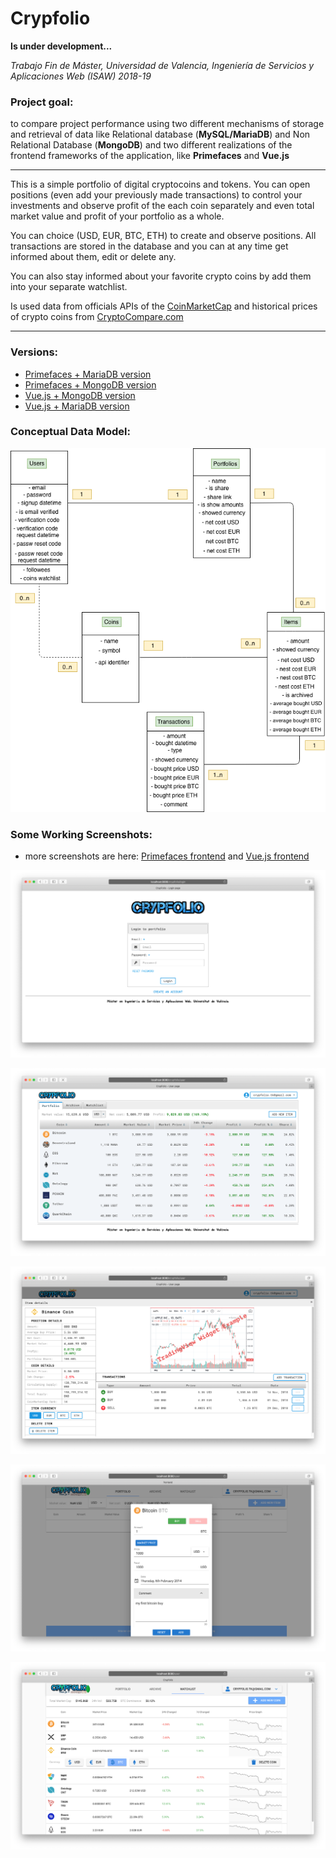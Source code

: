 # Crypfolio

**Is under development...**

*Trabajo Fin de Máster, Universidad de Valencia, 
Ingeniería de Servicios y Aplicaciones Web (ISAW) 2018-19*

### Project goal:
to compare project performance using two different mechanisms
of storage and retrieval of data like Relational database
(**MySQL/MariaDB**) and Non Relational Database (**MongoDB**)
and two different realizations of the frontend 
frameworks of the application, like **Primefaces** and **Vue.js**

-----

This is a simple portfolio of digital cryptocoins and tokens. You can open positions 
(even add your previously made transactions) to control your investments and observe 
profit of the each coin  separately and even total market value and profit of your 
portfolio as a whole.

You can choice (USD, EUR, BTC, ETH) to create and observe 
positions. All transactions are stored in the database and  you can at any time get 
informed about them, edit or delete any.
 
You can also stay informed about your favorite crypto coins by add them into 
your separate watchlist.

Is used data from officials APIs of the 
[CoinMarketCap](https://coinmarketcap.com/api/) and 
historical prices of crypto coins from 
[CryptoCompare.com](https://min-api.cryptocompare.com/)


-----

### Versions:
* [Primefaces + MariaDB version](crypfolio-jsf-mariadb)
* [Primefaces + MongoDB version](crypfolio-jsf-mongodb)
* [Vue.js + MongoDB version](crypfolio-vuejs-mongodb)
* [Vue.js + MariaDB version](crypfolio-vuejs-mariadb)

### Conceptual Data Model:

![Conceptual Data Model](images/CrypFolio-Conceptual_Model_UML.png)

### Some Working Screenshots:

* more screenshots are here: [Primefaces frontend](/crypfolio-jsf-mariadb/README.md#some-working-screenshots)
 and [Vue.js frontend](/crypfolio-vuejs-mongodb/README.md#some-working-screenshots)

![](images/login-page.png)

![](images/portfolio.png)

![](images/item-detail.png)

![](images/vuejs-mongodb/vue-mongodb-add-item-1.png)

![](images/vuejs-mongodb/vue-mongodb-watchlist-2.png)

